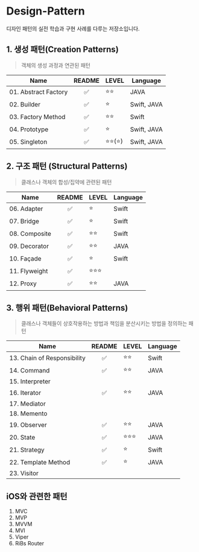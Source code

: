 # Design-Pattern
디자인 패턴의 실전 학습과 구현 사례를 다루는 저장소입니다.

## 1. 생성 패턴(Creation Patterns)
> 객체의 생성 과정과 연관된 패턴

|Name|README|LEVEL|Language|
|------|:-----:|---|--------|
|01. Abstract Factory    |✅ |⭐️⭐️      |JAVA|
|02. Builder             |✅ |⭐️        |Swift, JAVA|
|03. Factory Method      |✅ |⭐️⭐️      |Swift       |
|04. Prototype           |✅ |⭐️        |Swift, JAVA|
|05. Singleton           |✅ |⭐️⭐️(⭐️)  |Swift, JAVA|

## 2. 구조 패턴 (Structural Patterns)
> 클래스나 객체의 합성/집약에 관련된 패턴

|Name|README|LEVEL|Language|
|-------|:-----:|---|--------|
|06. Adapter    |✅|⭐️    | Swift|
|07. Bridge     |✅|⭐️    |Swift|
|08. Composite  |✅|⭐️⭐️   |Swift|
|09. Decorator  |✅|⭐️⭐️    |JAVA|
|10. Façade     |✅|⭐️      |Swift|
|11. Flyweight  |✅|⭐️⭐️⭐️  ||
|12. Proxy      |✅|⭐️⭐️    |JAVA|

## 3. 행위 패턴(Behavioral Patterns)
> 클래스나 객체들이 상호작용하는 방법과 책임을 분산시키는 방법을 정의하는 패턴

|Name|README|LEVEL|Language|
|---|:-----:|---|--------|
|13. Chain of Responsibility|✅|⭐️⭐️|Swift|
|14. Command                |✅|⭐️⭐️   |JAVA|
|15. Interpreter            |  |       ||
|16. Iterator               |✅|⭐️⭐️   |JAVA|
|17. Mediator               |  |       ||
|18. Memento                |  |       ||
|19. Observer               |✅|⭐️⭐️   |JAVA|
|20. State                  |✅|⭐️⭐️⭐️ |JAVA|
|21. Strategy               |✅|⭐️     |Swift|
|22. Template Method        |✅|⭐️     |JAVA|
|23. Visitor                |  |       ||

## iOS와 관련한 패턴
1. MVC
2. MVP
3. MVVM
4. MVI 
5. Viper
6. RiBs Router
